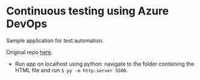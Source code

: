 # Continuous testing using Azure DevOps

Sample application for test automation.

Original repo [here](https://github.com/bushralam/automation-bookstore/tree/master).

* Run app on localhost using python: navigate to the folder containing the HTML file and run `$ py -m http.server 5500`.

